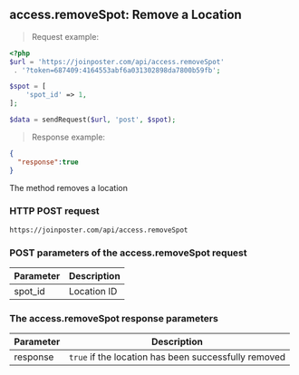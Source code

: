 ## access.removeSpot: Remove a Location

> Request example:

```php
<?php
$url = 'https://joinposter.com/api/access.removeSpot'
 . '?token=687409:4164553abf6a031302898da7800b59fb';

$spot = [
    'spot_id' => 1,
];

$data = sendRequest($url, 'post', $spot);
```

> Response example:

```json
{  
  "response":true
}
```

The method removes a location

### HTTP POST request

`https://joinposter.com/api/access.removeSpot`

### POST parameters of the access.removeSpot request

Parameter | Description
--------- | -----------
spot_id | Location ID

### The access.removeSpot response parameters

Parameter | Description
--------- | -----------
response | `true` if the location has been successfully removed

